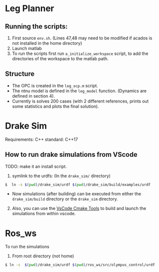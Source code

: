 #  Leg Planner
## Running the scripts: 
1. First source `env.sh`. (Lines 47,48 may need to be modified if acados is not installed in the home directory)
2. Launch matlab
3. To run the scripts first run `a_initialize_workspace` script, to add the directories of the workspace to the matlab path. 


## Structure
- The OPC is created in the `leg_ocp.m` script. 
- The ntnu model is defined in the `leg_model` function. (Dynamics are defined in section 4).
- Currently is solves 200 cases (with 2 different references, prints out some statistics and plots the final solution). 


# Drake Sim
Requirements:
C++ standard: C++17


## How to run drake simulations from VScode 
TODO: make it an install script.

1. symlink to the urdfs: (In the `drake_sim/` directory)
```bash
$  ln -s $(pwd)/drake_sim/urdf $(pwd)/drake_sim/build/examples/urdf
```
- Now simulations (after building) can be executed from either the `drake_sim/build` directory or the `drake_sim` directory. 

2.  Also, you can use the [VsCode Cmake Tools](https://marketplace.visualstudio.com/items?itemName=ms-vscode.cmake-tools) to build and launch the simulations from within vscode. 


# Ros_ws
To run the simulations

1. From root directory (not home)
```bash
$ ln -s  $(pwd)/drake_sim/urdf $(pwd)/ros_ws/src/olympus_control/urdf
```